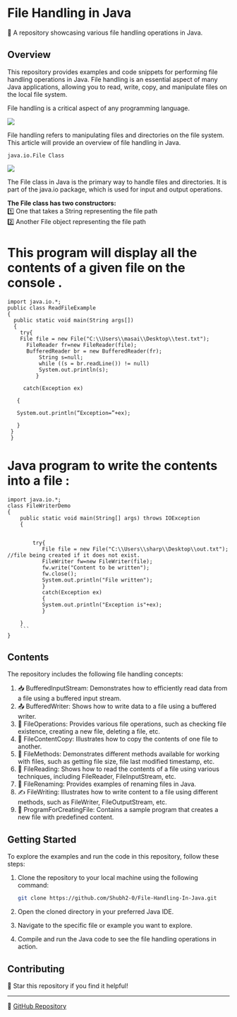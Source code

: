 
# File Handling in Java

📁 A repository showcasing various file handling operations in Java.

## Overview

This repository provides examples and code snippets for performing file handling operations in Java. File handling is an essential aspect of many Java applications, allowing you to read, write, copy, and manipulate files on the local file system.

File handling is a critical aspect of any programming language.

<img src="https://user-images.githubusercontent.com/112773220/224777158-8cae1ff0-2d27-4875-9a49-01bd963b28e1.png" />

File handling refers to manipulating files and directories on the file system. This article will provide an overview of file handling in Java.
```
java.io.File Class
```

<img src="https://user-images.githubusercontent.com/112773220/224777525-f2703db5-93e4-4582-b631-e67cd730867e.png"/>

The File class in Java is the primary way to handle files and directories. It is part of the java.io package, which is used for input and output operations.

**The File class has two constructors:**\
1️⃣ One that takes a String representing the file path\
2️⃣ Another File object representing the file path


# This program will display all the contents of a given file on the console .
```
import java.io.*; 
public class ReadFileExample
{ 
  public static void main(String args[])
  { 
    try{
    File file = new File("C:\\Users\\masai\\Desktop\\test.txt");
      FileReader fr=new FileReader(file);
      BufferedReader br = new BufferedReader(fr);
          String s=null;
          while ((s = br.readLine()) != null)
          System.out.println(s);
         }

     catch(Exception ex)

   {

   System.out.println(“Exception=”+ex);

   }
 }
 }
 ```
 
# Java program to write the contents into a file :

```
import java.io.*;
class FileWriterDemo
{ 
    public static void main(String[] args) throws IOException 
    { 
        
        
        try{
           File file = new File("C:\\Users\\sharp\\Desktop\\out.txt"); //file being created if it does not exist.     
           FileWriter fw=new FileWriter(file); 
           fw.write("Content to be written"); 
           fw.close(); 
		   System.out.println("File written"); 
		   }
		   catch(Exception ex)
		   {
		   System.out.println("Exception is"+ex);
		   }
		   
    } 
    ```
}
```
## Contents

The repository includes the following file handling concepts:

1. 📥 BufferedInputStream: Demonstrates how to efficiently read data from a file using a buffered input stream.
2. 📤 BufferedWriter: Shows how to write data to a file using a buffered writer.
3. 📁 FileOperations: Provides various file operations, such as checking file existence, creating a new file, deleting a file, etc.
4. 📄 FileContentCopy: Illustrates how to copy the contents of one file to another.
5. 📄 FileMethods: Demonstrates different methods available for working with files, such as getting file size, file last modified timestamp, etc.
6. 📖 FileReading: Shows how to read the contents of a file using various techniques, including FileReader, FileInputStream, etc.
7. 🔄 FileRenaming: Provides examples of renaming files in Java.
8. ✍️ FileWriting: Illustrates how to write content to a file using different methods, such as FileWriter, FileOutputStream, etc.
9. 📝 ProgramForCreatingFile: Contains a sample program that creates a new file with predefined content.

## Getting Started

To explore the examples and run the code in this repository, follow these steps:

1. Clone the repository to your local machine using the following command:

   ```bash
   git clone https://github.com/Shubh2-0/File-Handling-In-Java.git
   ```

2. Open the cloned directory in your preferred Java IDE.

3. Navigate to the specific file or example you want to explore.

4. Compile and run the Java code to see the file handling operations in action.

## Contributing

🌟 Star this repository if you find it helpful!

---

🔗 [GitHub Repository](https://github.com/Shubh2-0/File-Handling-In-Java.git)

